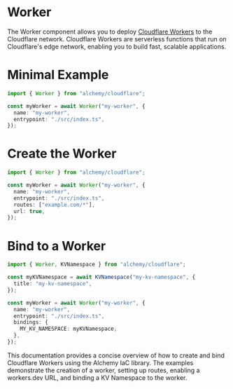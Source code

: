 # Worker

The Worker component allows you to deploy [Cloudflare Workers](https://developers.cloudflare.com/workers/) to the Cloudflare network. Cloudflare Workers are serverless functions that run on Cloudflare's edge network, enabling you to build fast, scalable applications.

# Minimal Example

```ts
import { Worker } from "alchemy/cloudflare";

const myWorker = await Worker("my-worker", {
  name: "my-worker",
  entrypoint: "./src/index.ts",
});
```

# Create the Worker

```ts
import { Worker } from "alchemy/cloudflare";

const myWorker = await Worker("my-worker", {
  name: "my-worker",
  entrypoint: "./src/index.ts",
  routes: ["example.com/*"],
  url: true,
});
```

# Bind to a Worker

```ts
import { Worker, KVNamespace } from "alchemy/cloudflare";

const myKVNamespace = await KVNamespace("my-kv-namespace", {
  title: "my-kv-namespace",
});

const myWorker = await Worker("my-worker", {
  name: "my-worker",
  entrypoint: "./src/index.ts",
  bindings: {
    MY_KV_NAMESPACE: myKVNamespace,
  },
});
```

This documentation provides a concise overview of how to create and bind Cloudflare Workers using the Alchemy IaC library. The examples demonstrate the creation of a worker, setting up routes, enabling a workers.dev URL, and binding a KV Namespace to the worker.